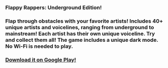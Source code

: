 ### Flappy Rappers: Underground Edition!
### Flap through obstacles with your favorite artists! Includes 40+ unique artists and voicelines, ranging from underground to mainstream! Each artist has their own unique voiceline. Try and collect them all! The game includes a unique dark mode. No Wi-Fi is needed to play.
### [Download it on Google Play!]([https://minecraft-art.firebaseapp.com/](https://play.google.com/store/apps/details?id=com.jadev.flappyrappers&hl=en-US&ah=uZHmgbVT-T6v3qOhUOtxXfYrTv0))
